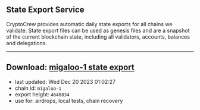 ## State Export Service
CryptoCrew provides automatic daily state exports for all chains we validate. State export files can be used as genesis files and are a snapshot of the current blockchain state, including all validators, accounts, balances and delegations.

---
**Download: [migaloo-1 state export](https://dl.ccvalidators.com/SERVICE/migaloo/migaloo-1_export_4648834.json)**
---

- last updated: Wed Dec 20 2023 01:02:27
- chain id: `migaloo-1`
- export height: `4648834`
- use for: airdrops, local tests, chain recovery
